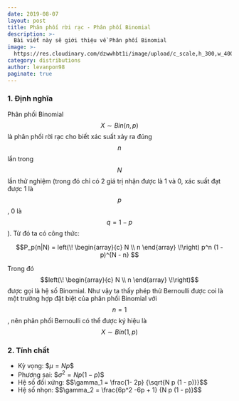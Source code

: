 ```yaml
---
date: 2019-08-07
layout: post
title: Phân phối rời rạc - Phân phối Binomial
description: >-
  Bài viết này sẽ giới thiệu về Phân phối Binomial
image: >-
  https://res.cloudinary.com/dzwwhbt1i/image/upload/c_scale,h_300,w_400/v1569262338/poisson_kecvc9.png
category: distributions
author: levanpon98
paginate: true
---
```


### 1. Định nghĩa

Phân phối Binomial $$X \sim Bin(n, p)$$ là phân phối rời rạc cho biết xác suất xảy ra đúng $$n$$ lần trong $$N$$ lần thử nghiệm (trong đó chỉ có 2 giá trị nhận được là 1 và 0, xác suất đạt được 1 là $$p$$, 0 là $$q = 1 - p$$). Từ đó ta có công thức:

$$P_p(n|N) = left(\!
    \begin{array}{c}
      N \\
      n
    \end{array}
  \!\right) p^n (1 - p)^{N - n} $$

Trong đó $$left(\!
    \begin{array}{c}
      N \\
      n
    \end{array}
  \!\right)$$ được gọi là hệ số Binomial. Như vậy ta thấy phép thử Bernoulli được coi là một trường hợp đặt biệt của phân phối Binomial với $$n = 1$$, nên phân phối Bernoulli có thể được ký hiệu là $$X \sim Bin(1, p)$$

### 2. Tính chất

- Kỳ vọng: \$$\mu = Np$$
- Phương sai: \$$\sigma^2 = Np(1 - p)$$
- Hệ số đối xứng: \$$\gamma_1 = \frac{1- 2p} {\sqrt{N p (1 - p)}}$$
- Hệ số nhọn: \$$\gamma_2 = \frac{6p^2 -6p + 1} {N p (1 - p)}$$